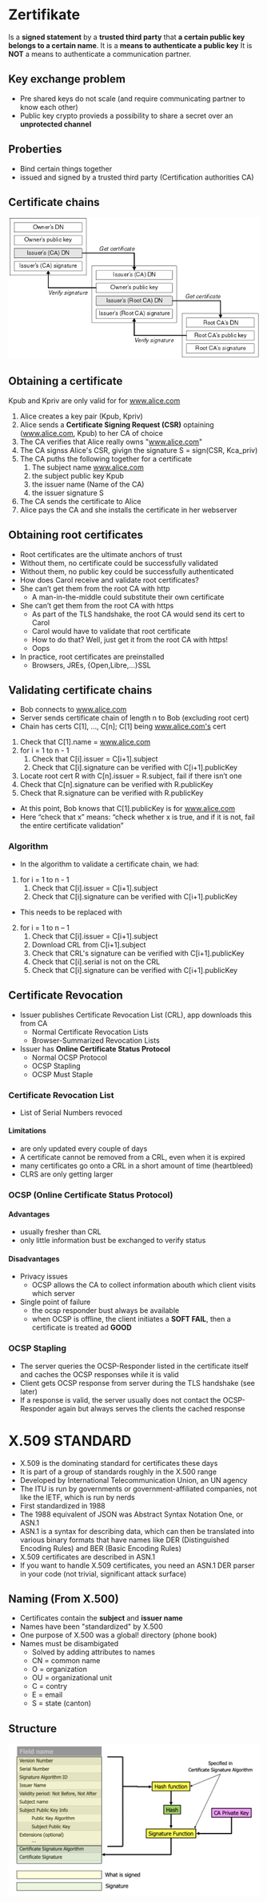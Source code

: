 # Zertifikate

Is a **signed  statement** by a **trusted third party** that **a certain public key belongs to a certain name**. It is a **means to authenticate a public key** It is **NOT** a means to authenticate a communication partner.

## Key exchange problem

- Pre shared keys do not scale (and require communicating partner to know each other)
- Public key crypto provieds a possibility to share a secret over an **unprotected channel**

## Proberties

- Bind certain things together
- issued and signed by a trusted third party (Certification authorities CA)

## Certificate chains

![Alt text](media/Figure_Chain.jpg)

## Obtaining a certificate 

Kpub and Kpriv are only valid for for www.alice.com

1. Alice creates a key pair (Kpub, Kpriv)
2. Alice sends a **Certificate Signing Request (CSR)** optaining (www.alice.com, Kpub) to her CA of choice
3. The CA verifies that Alice really owns "www.alice.com"
4. The CA signss Alice's CSR, givign the signature S = sign(CSR, Kca_priv)
5. The CA puths the following together for a certificate
	1. The subject name www.alice.com
	2. the subject public key Kpub
	3. the issuer name (Name of the CA)
	4. the issuer signature S
6. The CA sends the certificate to Alice
7. Alice pays the CA and she installs the certificate in her webserver

## Obtaining root certificates

- Root certificates are the ultimate anchors of trust
- Without them, no certificate could be successfully validated
- Without them, no public key could be successfully authenticated
- How does Carol receive and validate root certificates?
- She can’t get them from the root CA with http
	- A man-in-the-middle could substitute their own certificate
- She can’t get them from the root CA with https
	- As part of the TLS handshake, the root CA would send its cert to Carol
	- Carol would have to validate that root certificate
	- How to do that? Well, just get it from the root CA with https!
	- Oops
- In practice, root certificates are preinstalled
	- Browsers, JREs, {Open,Libre,…}SSL


## Validating certificate chains

- Bob connects to www.alice.com
- Server sends certificate chain of length n to Bob (excluding root cert)
- Chain has certs C[1], …, C[n]; C[1] being www.alice.com's cert
1. Check that C[1].name = www.alice.com
2. for i = 1 to n - 1
	1. Check that C[i].issuer = C[i+1].subject
	2. Check that C[i].signature can be verified with C[i+1].publicKey
3. Locate root cert R with C[n].issuer = R.subject, fail if there isn’t one
4. Check that C[n].signature can be verified with R.publicKey
5. Check that R.signature can be verified with R.publicKey
- At this point, Bob knows that C[1].publicKey is for www.alice.com
- Here “check that x” means: “check whether x is true, and if it is not, fail the entire certificate validation”

### Algorithm

- In the algorithm to validate a certificate chain, we had:
1. for i = 1 to n - 1
	1. Check that C[i].issuer = C[i+1].subject
	2. Check that C[i].signature can be verified with C[i+1].publicKey
- This needs to be replaced with
2. for i = 1 to n – 1
	1. Check that C[i].issuer = C[i+1].subject
	2. Download CRL from C[i+1].subject
	3. Check that CRL's signature can be verified with C[i+1].publicKey
	4. Check that C[i].serial is not on the CRL
	5. Check that C[i].signature can be verified with C[i+1].publicKey

## Certificate Revocation

- Issuer publishes Certificate Revocation List (CRL), app downloads this from CA
	- Normal Certificate Revocation Lists
	- Browser-Summarized Revocation Lists
- Issuer has **Online Certificate Status Protocol**
	- Normal OCSP Protocol
	- OCSP Stapling
	- OCSP Must Staple


### Certificate Revocation List

- List of Serial Numbers revoced

#### Limitations

- are only updated every couple of days
- A certificate cannot be removed from a CRL, even when it is expired
- many certificates go onto a CRL in a short amount of time (heartbleed)
- CLRS are only getting larger

### OCSP (Online Certificate Status Protocol)

#### Advantages
- usually fresher than CRL
- only little information bust be exchanged to verify status

#### Disadvantages

- Privacy issues
	- OCSP allows the CA to collect information abouth which client visits which server
- Single point of failure
	- the ocsp responder bust always be available
	- when OCSP is offline, the client initiates a **SOFT FAIL**, then a certificate is treated ad **GOOD**

### OCSP Stapling

- The server queries the OCSP-Responder listed in the certificate itself and caches the OCSP responses while it is valid
- Client gets OCSP response from server during the TLS handshake (see later)
- If a response is valid, the server usually does not contact the OCSP-Responder again but always serves the clients the cached response

# X.509 STANDARD

- X.509 is the dominating standard for certificates these days
- It is part of a group of standards roughly in the X.500 range
- Developed by International Telecommunication Union, an UN agency
- The ITU is run by governments or government-affiliated companies, not like the IETF, which is
run by nerds
- First standardized in 1988
- The 1988 equivalent of JSON was Abstract Syntax Notation One, or ASN.1
- ASN.1 is a syntax for describing data, which can then be translated into various binary formats
that have names like DER (Distinguished Encoding Rules) and BER (Basic Encoding Rules)
- X.509 certificates are described in ASN.1
- If you want to handle X.509 certificates, you need an ASN.1 DER parser in your code (not
trivial, significant attack surface)

## Naming (From X.500)

- Certificates contain the **subject** and **issuer name**
- Names have been "standardized" by X.500
- One purpose of X.500 was a global! directory (phone book)
- Names must be disambigated
	- Solved by adding attributes to names
	- CN = common name
	- O = organization
	- OU = organizational unit
	- C = contry
	- E = email
	- S = state (canton)

## Structure

![Alt text](media/image.png)

